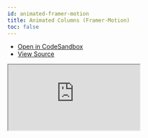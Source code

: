 ```yaml
---
id: animated-framer-motion
title: Animated Columns (Framer-Motion)
toc: false
---
```


- [Open in CodeSandbox](https://codesandbox.io/s/github/tannerlinsley/react-table/tree/v7/examples/animated-framer-motion)
- [View Source](https://github.com/tannerlinsley/react-table/tree/v7/examples/animated-framer-motion)

<iframe
  src="https://codesandbox.io/embed/github/tannerlinsley/react-table/tree/v7/examples/animated-framer-motion?autoresize=1&fontsize=14&theme=dark"
  title="tannerlinsley/react-table: animated-framer-motion"
  sandbox="allow-forms allow-modals allow-popups allow-presentation allow-same-origin allow-scripts"
  style={{
    width: '100%',
    height: '80vh',
    border: '0',
    borderRadius: 8,
    overflow: 'hidden',
    position: 'static',
    zIndex: 0,
  }}
></iframe>
